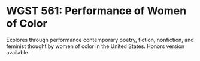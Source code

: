 # WGST 561: Performance of Women of Color

Explores through performance contemporary poetry, fiction, nonfiction, and feminist thought by women of color in the United States. Honors version available.
